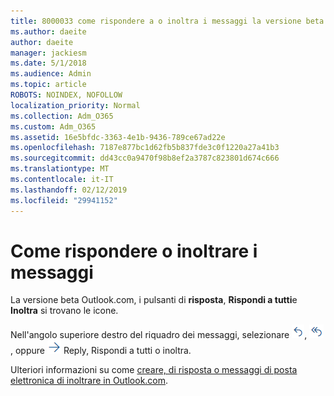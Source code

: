 ```yaml
---
title: 8000033 come rispondere a o inoltra i messaggi la versione beta Outlook.com
ms.author: daeite
author: daeite
manager: jackiesm
ms.date: 5/1/2018
ms.audience: Admin
ms.topic: article
ROBOTS: NOINDEX, NOFOLLOW
localization_priority: Normal
ms.collection: Adm_O365
ms.custom: Adm_O365
ms.assetid: 16e5bfdc-3363-4e1b-9436-789ce67ad22e
ms.openlocfilehash: 7187e877bc1d62fb5b837fde3c0f1220a27a41b3
ms.sourcegitcommit: dd43cc0a9470f98b8ef2a3787c823801d674c666
ms.translationtype: MT
ms.contentlocale: it-IT
ms.lasthandoff: 02/12/2019
ms.locfileid: "29941152"
---
```

# <a name="how-to-reply-to-or-forward-messages"></a>Come rispondere o inoltrare i messaggi

La versione beta Outlook.com, i pulsanti di **risposta**, **Rispondi a tutti**e **Inoltra** si trovano le icone. 
  
Nell'angolo superiore destro del riquadro dei messaggi, selezionare ![Rispondi](media/08ad5200-369a-4a2f-bef5-ebdcbef5545f.png), ![Rispondi a tutti](media/be5f41a1-dbea-471f-ba5d-7be4256922d2.png), oppure ![Inoltra](media/29fd06ec-1642-40d1-8faa-ec437ef156fc.png) Reply, Rispondi a tutti o inoltra. 
  
Ulteriori informazioni su come [creare, di risposta o messaggi di posta elettronica di inoltrare in Outlook.com](https://go.microsoft.com/fwlink/p/?linkid=873141).
  

